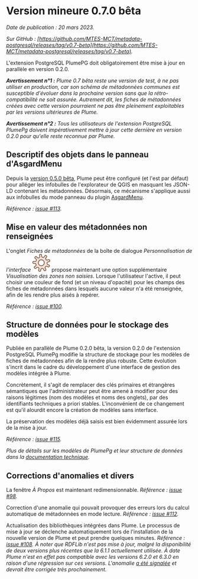 # Version mineure 0.7.0 bêta

*Date de publication : 20 mars 2023.*

*Sur GitHub : [https://github.com/MTES-MCT/metadata-postgresql/releases/tag/v0.7-beta](https://github.com/MTES-MCT/metadata-postgresql/releases/tag/v0.7-beta).*

L'extension PostgreSQL PlumePG doit obligatoirement être mise à jour en parallèle en version 0.2.0.

_**Avertissement n°1 :** Plume 0.7 bêta reste une version de test, à ne pas utiliser en production, car son schéma de métadonnées communes est susceptible d'évoluer dans la prochaine version sans que la rétro-compatibilité ne soit assurée. Autrement dit, les fiches de métadonnées créées avec cette version pourraient ne pas être pleinement exploitables par les versions ultérieures de Plume._ 

_**Avertissement n°2 :** Tous les utilisateurs de l'extension PostgreSQL PlumePg doivent impérativement mettre à jour cette dernière en version 0.2.0 pour qu'elle reste reconnue par Plume._ 

## Descriptif des objets dans le panneau d'AsgardMenu

Depuis la [version 0.5.0 bêta](./v0_5_0_beta.md), Plume peut être configuré (et l'est par défaut) pour alléger les infobulles de l'explorateur de QGIS en masquant les JSON-LD contenant les métadonnées. Désormais, ce mécanisme s'applique aussi aux infobulles du mode panneau du plugin [AsgardMenu](https://snum.scenari-community.org/Asgard/Documentation/co/SEC_AsgardMenu.html). 

*Référence : [issue #113](https://github.com/MTES-MCT/metadata-postgresql/issues/113).*

## Mise en valeur des métadonnées non renseignées

L'onglet *Fiches de métadonnées* de la boîte de dialogue *Personnalisation de l'interface* ![configuration.svg](../../plume/icons/general/configuration.svg) propose maintenant une option supplémentaire *Visualisation des zones non saisies*. Lorsque l'utilisateur l'active, il peut choisir une couleur de fond (et un niveau d'opacité) pour les champs des fiches de métadonnées dans lesquels aucune valeur n'a été renseignée, afin de les rendre plus aisés à repérer.

*Référence : [issue #100](https://github.com/MTES-MCT/metadata-postgresql/issues/100).*

## Structure de données pour le stockage des modèles

Publiée en parallèle de Plume 0.2.0 bêta, la version 0.2.0 de l'extension PostgreSQL PlumePg modifie la structure de stockage pour les modèles de fiches de métadonnées afin de la rendre plus robuste. Cette évolution s'incrit dans le cadre du développement d'une interface de gestion des modèles intégrée à Plume.

Concrètement, il s'agit de remplacer des clés primaires et étrangères sémantiques que l'administrateur peut être amené à modifier pour des raisons légitimes (nom des modèles et noms des onglets), par des identifiants techniques a priori stables. L'inconvénient de ce changement est qu'il alourdit encore la création de modèles sans interface.

La préservation des modèles déjà saisis est bien évidemment assurée lors de la mise à jour.

*Référence : [issue #115](https://github.com/MTES-MCT/metadata-postgresql/issues/115).*

*Plus de détails sur les modèles de PlumePg et leur structure de données dans la [documentation technique](../usage/modeles_de_formulaire.md#gestion-dans-postgresql).*

## Corrections d'anomalies et divers

La fenêtre *À Propos* est maintenant redimensionnable. *Référence : [issue #98](https://github.com/MTES-MCT/metadata-postgresql/issues/98).*

Correction d'une anomalie qui pouvait provoquer des erreurs lors du calcul automatique de métadonnées en mode lecture. *Référence : [issue #112](https://github.com/MTES-MCT/metadata-postgresql/issues/112).*

Actualisation des bibliothèques intégrées dans Plume. Le processus de mise à jour se déclenche automatiquement lors de l'installation de la nouvelle version de Plume et peut prendre quelques minutes. *Référence : [issue #108](https://github.com/MTES-MCT/metadata-postgresql/issues/108).* *À noter que RDFLib n'est pas mise à jour, malgré la disponibilité de deux versions plus récentes que la 6.1.1 actuellement utilisée. À date Plume n'est en effet pas compatible avec les versions 6.2.0 et 6.3.0 en raison d'une régression sur ces versions. L'anomalie [a été signalée](https://github.com/RDFLib/rdflib/issues/2281) et devrait être corrigée très prochainement.*

